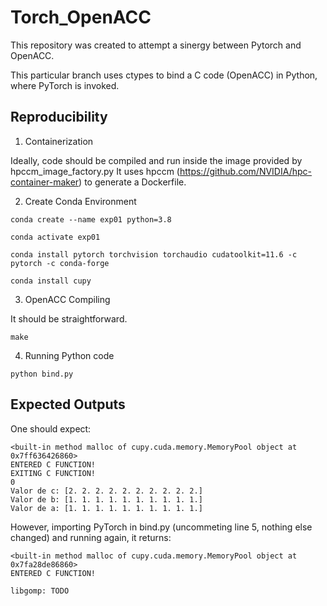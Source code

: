 
# Torch_OpenACC


This repository was created to attempt a sinergy between Pytorch and OpenACC.

This particular branch uses ctypes to bind a C code (OpenACC) in Python, where PyTorch is invoked.




## Reproducibility

1) Containerization

Ideally, code should be compiled and run inside the image provided by hpccm_image_factory.py
It uses hpccm (https://github.com/NVIDIA/hpc-container-maker) to generate a Dockerfile.

2) Create Conda Environment


```
conda create --name exp01 python=3.8

conda activate exp01

conda install pytorch torchvision torchaudio cudatoolkit=11.6 -c pytorch -c conda-forge

conda install cupy

```

3) OpenACC Compiling


It should be straightforward.

```
make
```

4) Running Python code


```
python bind.py
```


## Expected Outputs

One should expect:

```
<built-in method malloc of cupy.cuda.memory.MemoryPool object at 0x7ff636426860>
ENTERED C FUNCTION!
EXITING C FUNCTION!
0
Valor de c: [2. 2. 2. 2. 2. 2. 2. 2. 2. 2.]
Valor de b: [1. 1. 1. 1. 1. 1. 1. 1. 1. 1.]
Valor de a: [1. 1. 1. 1. 1. 1. 1. 1. 1. 1.]
```


However, importing PyTorch in bind.py (uncommeting line 5, nothing else changed) and running again, it returns:

```
<built-in method malloc of cupy.cuda.memory.MemoryPool object at 0x7fa28de86860>
ENTERED C FUNCTION!

libgomp: TODO
```

